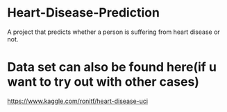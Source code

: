 # Heart-Disease-Prediction
A project that predicts whether a person is suffering from heart disease or not.

# Data set can also be found here(if u want to try out with other cases)
https://www.kaggle.com/ronitf/heart-disease-uci
